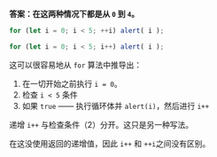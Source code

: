 **答案：在这两种情况下都是从 `0` 到 `4`。**

```js
for (let i = 0; i < 5; ++i) alert( i );

for (let i = 0; i < 5; i++) alert( i );
```

这可以很容易地从 `for` 算法中推导出：

1. 在一切开始之前执行 `i = 0`。
2. 检查 `i < 5` 条件
3. 如果 `true` —— 执行循环体并 `alert(i)`，然后进行 `i++`

递增 `i++` 与检查条件（2）分开。这只是另一种写法。

在这没使用返回的递增值，因此 `i++` 和 `++i`之间没有区别。
